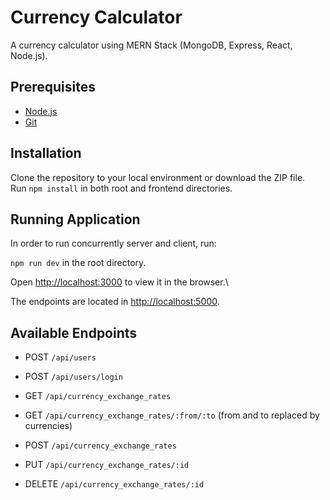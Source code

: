# Currency Calculator

A currency calculator using MERN Stack (MongoDB, Express, React, Node.js).

## Prerequisites
* [Node.js](https://nodejs.org/en/)
* [Git](https://git-scm.com/)

## Installation
Clone the repository to your local environment or download the ZIP file.\
Run `npm install` in both root and frontend directories.

## Running Application
In order to run concurrently server and client, run:

`npm run dev` in the root directory.

Open [http://localhost:3000](http://localhost:3000) to view it in the browser.\

The endpoints are located in [http://localhost:5000](http://localhost:5000).

## Available Endpoints

- POST `/api/users`
- POST `/api/users/login`

- GET `/api/currency_exchange_rates`
- GET `/api/currency_exchange_rates/:from/:to` (from and to replaced by currencies)
- POST `/api/currency_exchange_rates`
- PUT `/api/currency_exchange_rates/:id`
- DELETE `/api/currency_exchange_rates/:id`
